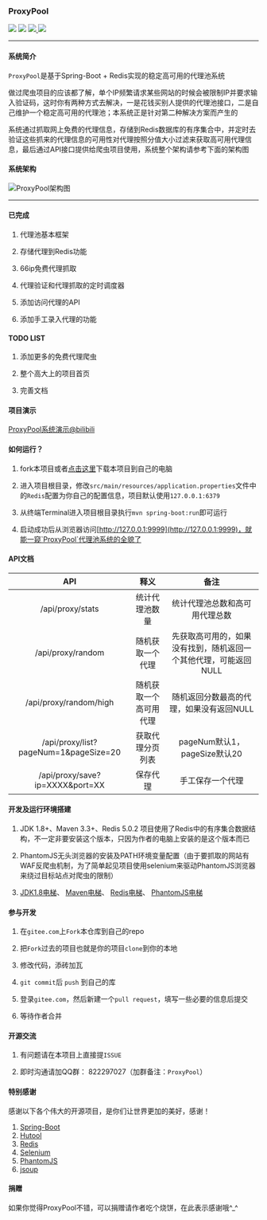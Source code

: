 ### ProxyPool

<p align="left">
    <a>
    	<img src="https://img.shields.io/badge/JDK-1.8+-brightgreen.svg" >
    	<img src="https://img.shields.io/badge/SpringBoot-2.x-green.svg" >
    </a>
	<a href="https://gitee.com/jsbd/ProxyPool/repository/archive/master.zip">
		<img src="https://img.shields.io/badge/version-1.0.0-green.svg" >
	</a>
	<a href="https://gitee.com/jsbd/ProxyPool/tree/master/LICENSE">
		<img src="http://img.shields.io/:license-MIT-blue.svg" >
	</a>
</p>


-------------------------------------------------------------------------------

#### 系统简介

`ProxyPool`是基于Spring-Boot + Redis实现的稳定高可用的代理池系统

做过爬虫项目的应该都了解，单个IP频繁请求某些网站的时候会被限制IP并要求输入验证码，这时你有两种方式去解决，一是花钱买别人提供的代理池接口，二是自己维护一个稳定高可用的代理池；本系统正是针对第二种解决方案而产生的

系统通过抓取网上免费的代理信息，存储到Redis数据库的有序集合中，并定时去验证这些抓来的代理信息的可用性对代理按照分值大小过滤来获取高可用代理信息，最后通过API接口提供给爬虫项目使用，系统整个架构请参考下面的架构图




#### 系统架构


![ProxyPool架构图](https://images.gitee.com/uploads/images/2018/1221/150025_a0626405_123708.png "ProxyPool.png")


-------------------------------------------------------------------------------


#### 已完成

1. 代理池基本框架

2. 存储代理到Redis功能

3. 66ip免费代理抓取

4. 代理验证和代理抓取的定时调度器

5. 添加访问代理的API

6. 添加手工录入代理的功能




#### TODO LIST

1. 添加更多的免费代理爬虫

2. 整个高大上的项目首页

3. 完善文档




#### 项目演示

[ProxyPool系统演示@bilibili](https://www.bilibili.com/video/av38972212/)




#### 如何运行？

1. fork本项目或者[点击这里](https://gitee.com/jsbd/ProxyPool/repository/archive/master.zip)下载本项目到自己的电脑 

2. 进入项目根目录，修改`src/main/resources/application.properties`文件中的`Redis`配置为你自己的配置信息，项目默认使用`127.0.0.1:6379`

3. 从终端Terminal进入项目根目录执行`mvn spring-boot:run`即可运行

4. 启动成功后从浏览器访问[http://127.0.0.1:9999](http://127.0.0.1:9999)，就能一窥`ProxyPool`代理池系统的全貌了




#### API文档

| API | 释义 | 备注 |
| :------------: | :------------: | :------------: |
| /api/proxy/stats | 统计代理池数量  |  统计代理池总数和高可用代理总数  |
| /api/proxy/random |  随机获取一个代理  |  先获取高可用的，如果没有找到，随机返回一个其他代理，可能返回NULL  |
| /api/proxy/random/high |  随机获取一个高可用代理  |  随机返回分数最高的代理，如果没有返回NULL  |
| /api/proxy/list?pageNum=1&pageSize=20 |  获取代理分页列表  |  pageNum默认1，pageSize默认20  |
| /api/proxy/save?ip=XXXX&port=XX |  保存代理  |  手工保存一个代理  |





#### 开发及运行环境搭建

1. JDK 1.8+、Maven 3.3+、Redis 5.0.2 项目使用了Redis中的有序集合数据结构，不一定非要安装这个版本，只因为作者的电脑上安装的是这个版本而已

2. PhantomJS无头浏览器的安装及PATH环境变量配置（由于要抓取的网站有WAF反爬虫机制，为了简单起见项目使用selenium来驱动PhantomJS浏览器来绕过目标站点对爬虫的限制）

3. [JDK1.8电梯](https://www.oracle.com/technetwork/cn/java/javase/downloads/jdk8-downloads-2133151-zhs.html)、 [Maven电梯](http://maven.apache.org/download.cgi)、 [Redis电梯](https://redis.io/download)、 [PhantomJS电梯](http://phantomjs.org/download.html)




#### 参与开发

1. 在`gitee.com`上`Fork`本仓库到自己的repo

2. 把`Fork`过去的项目也就是你的项目`clone`到你的本地

3. 修改代码，添砖加瓦

4. `git commit`后 `push` 到自己的库

5. 登录`gitee.com`，然后新建一个`pull request`，填写一些必要的信息后提交

6. 等待作者合并
 



#### 开源交流

1. 有问题请在本项目上直接提`ISSUE`

2. 即时沟通请加QQ群： 822297027（加群备注：`ProxyPool`）




#### 特别感谢

感谢以下各个伟大的开源项目，是你们让世界更加的美好，感谢！

1. [Spring-Boot](https://spring.io/projects/spring-boot)
2. [Hutool](https://gitee.com/loolly/hutool)
3. [Redis](https://redis.io/)
4. [Selenium](https://github.com/SeleniumHQ/selenium)
5. [PhantomJS](http://phantomjs.org/api/)
6. [jsoup](https://jsoup.org/)




#### 捐赠

如果你觉得ProxyPool不错，可以捐赠请作者吃个烧饼，在此表示感谢哦^_^
